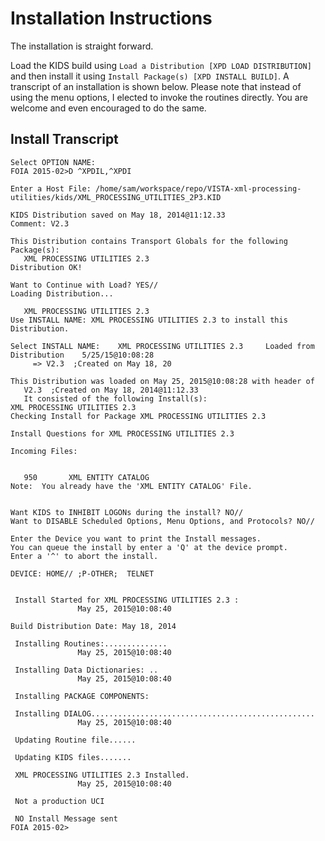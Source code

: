 # Installation Instructions

The installation is straight forward.

Load the KIDS build using `Load a Distribution [XPD LOAD DISTRIBUTION]` and 
then install it using `Install Package(s) [XPD INSTALL BUILD]`. A transcript
of an installation is shown below. Please note that instead of using the menu
options, I elected to invoke the routines directly. You are welcome and even
encouraged to do the same.

## Install Transcript
```
Select OPTION NAME:    
FOIA 2015-02>D ^XPDIL,^XPDI

Enter a Host File: /home/sam/workspace/repo/VISTA-xml-processing-utilities/kids/XML_PROCESSING_UTILITIES_2P3.KID

KIDS Distribution saved on May 18, 2014@11:12.33
Comment: V2.3

This Distribution contains Transport Globals for the following Package(s):
   XML PROCESSING UTILITIES 2.3
Distribution OK!

Want to Continue with Load? YES// 
Loading Distribution...

   XML PROCESSING UTILITIES 2.3
Use INSTALL NAME: XML PROCESSING UTILITIES 2.3 to install this Distribution.

Select INSTALL NAME:    XML PROCESSING UTILITIES 2.3     Loaded from Distribution    5/25/15@10:08:28
     => V2.3  ;Created on May 18, 20

This Distribution was loaded on May 25, 2015@10:08:28 with header of 
   V2.3  ;Created on May 18, 2014@11:12.33
   It consisted of the following Install(s):
XML PROCESSING UTILITIES 2.3
Checking Install for Package XML PROCESSING UTILITIES 2.3

Install Questions for XML PROCESSING UTILITIES 2.3

Incoming Files:


   950       XML ENTITY CATALOG
Note:  You already have the 'XML ENTITY CATALOG' File.


Want KIDS to INHIBIT LOGONs during the install? NO// 
Want to DISABLE Scheduled Options, Menu Options, and Protocols? NO// 

Enter the Device you want to print the Install messages.
You can queue the install by enter a 'Q' at the device prompt.
Enter a '^' to abort the install.

DEVICE: HOME// ;P-OTHER;  TELNET

 
 Install Started for XML PROCESSING UTILITIES 2.3 : 
               May 25, 2015@10:08:40
 
Build Distribution Date: May 18, 2014
 
 Installing Routines:..............
               May 25, 2015@10:08:40
 
 Installing Data Dictionaries: ..
               May 25, 2015@10:08:40
 
 Installing PACKAGE COMPONENTS: 
 
 Installing DIALOG..................................................
               May 25, 2015@10:08:40
 
 Updating Routine file......
 
 Updating KIDS files.......
 
 XML PROCESSING UTILITIES 2.3 Installed. 
               May 25, 2015@10:08:40
 
 Not a production UCI
 
 NO Install Message sent 
FOIA 2015-02>
```
